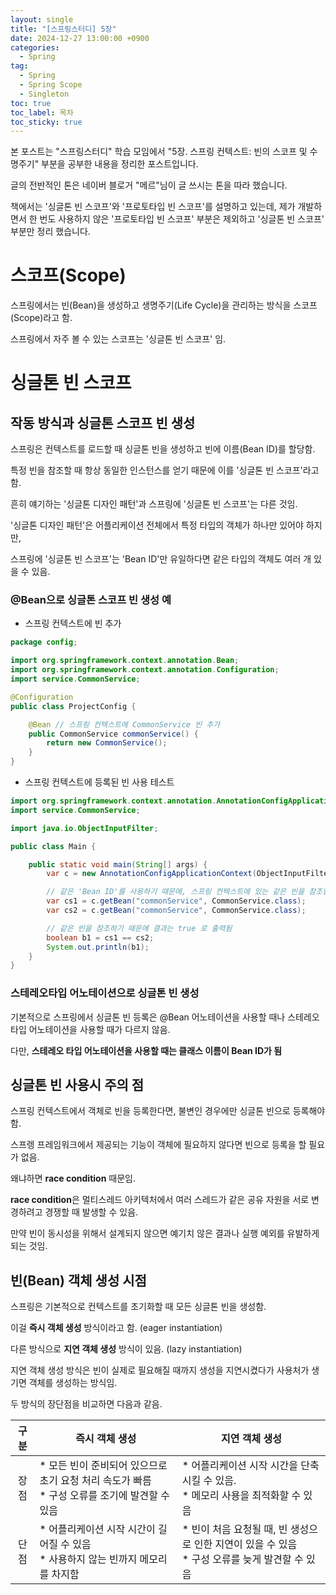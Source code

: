 ```yaml
---
layout: single
title: "[스프링스터디] 5장"
date: 2024-12-27 13:00:00 +0900
categories: 
  - Spring
tag: 
  - Spring
  - Spring Scope
  - Singleton
toc: true
toc_label: 목차
toc_sticky: true
---
```


본 포스트는 "스프링스터디" 학습 모임에서 "5장. 스프링 컨텍스트: 빈의 스코프 및 수명주기" 부분을 공부한 내용을 정리한 포스트입니다.

글의 전반적인 톤은 네이버 블로거 "메르"님이 글 쓰시는 톤을 따라 했습니다.

책에서는 '싱글톤 빈 스코프'와 '프로토타입 빈 스코프'를 설명하고 있는데, 제가 개발하면서 한 번도 사용하지 않은 '프로토타입 빈 스코프' 부분은 제외하고 '싱글톤 빈 스코프' 부분만 정리 했습니다.

# 스코프(Scope)

스프링에서는 빈(Bean)을 생성하고 생명주기(Life Cycle)을 관리하는 방식을 스코프(Scope)라고 함.

스프링에서 자주 볼 수 있는 스코프는 '싱글톤 빈 스코프' 임.

# 싱글톤 빈 스코프

## 작동 방식과 싱글톤 스코프 빈 생성

스프링은 컨텍스트를 로드할 때 싱글톤 빈을 생성하고 빈에 이름(Bean ID)를 할당함.

특정 빈을 참조할 때 항상 동일한 인스턴스를 얻기 때문에 이를 '싱글톤 빈 스코프'라고 함.

<div class="notice-info" markdown="1">
흔히 얘기하는 '싱글톤 디자인 패턴'과 스프링에 '싱글톤 빈 스코프'는 다른 것임.

'싱글톤 디자인 패턴'은 어플리케이션 전체에서 특정 타입의 객체가 하나만 있어야 하지만,

스프링에 '싱글톤 빈 스코프'는 'Bean ID'만 유일하다면 같은 타입의 객체도 여러 개 있을 수 있음.
</div>

### @Bean으로 싱글톤 스코프 빈 생성 예

* 스프링 컨텍스트에 빈 추가

```java
package config;

import org.springframework.context.annotation.Bean;
import org.springframework.context.annotation.Configuration;
import service.CommonService;

@Configuration
public class ProjectConfig {

    @Bean // 스프링 컨텍스트에 CommonService 빈 추가
    public CommonService commonService() {
        return new CommonService();
    }
}
```

* 스프링 컨텍스트에 등록된 빈 사용 테스트

```java
import org.springframework.context.annotation.AnnotationConfigApplicationContext;
import service.CommonService;

import java.io.ObjectInputFilter;

public class Main {

    public static void main(String[] args) {
        var c = new AnnotationConfigApplicationContext(ObjectInputFilter.Config.class);

        // 같은 'Bean ID'를 사용하기 때문에, 스프링 컨텍스트에 있는 같은 빈을 참조함
        var cs1 = c.getBean("commonService", CommonService.class);
        var cs2 = c.getBean("commonService", CommonService.class);

        // 같은 빈을 참조하기 때문에 결과는 true 로 출력됨
        boolean b1 = cs1 == cs2;
        System.out.println(b1);
    }
}
```

### 스테레오타입 어노테이션으로 싱글톤 빈 생성

기본적으로 스프링에서 싱글톤 빈 등록은 @Bean 어노테이션을 사용할 때나 스테레오 타입 어노테이션을 사용할 때가 다르지 않음.

다만, **스테레오 타입 어노테이션을 사용할 때는 클래스 이름이 Bean ID가 됨**

## 싱글톤 빈 사용시 주의 점

스프링 컨텍스트에서 객체로 빈을 등록한다면, 불변인 경우에만 싱글톤 빈으로 등록해야 함.

스프렝 프레임워크에서 제공되는 기능이 객체에 필요하지 않다면 빈으로 등록을 할 필요가 없음.

왜냐하면 **race condition** 때문임.

**race condition**은 멀티스레드 아키텍처에서 여러 스레드가 같은 공유 자원을 서로 변경하려고 경쟁할 때 발생할 수 있음.

만약 빈이 동시성을 위해서 설계되지 않으면 예기치 않은 결과나 실행 예외를 유발하게 되는 것임. 

## 빈(Bean) 객체 생성 시점

스프링은 기본적으로 컨텍스트를 초기화할 때 모든 싱글톤 빈을 생성함.

이걸 **즉시 객체 생성** 방식이라고 함. (eager instantiation)

다른  방식으로 **지연 객체 생성** 방식이 있음. (lazy instantiation)

지연 객체 생성 방식은 빈이 실제로 필요해질 때까지 생성을 지연시켰다가 사용처가 생기면 객체를 생성하는 방식임.

두 방식의 장단점을 비교하면 다음과 같음.

| 구분 | 즉시 객체 생성 | 지연 객체 생성 |
|:---:|---|---|
| 장점 | * 모든 빈이 준비되어 있으므로 초기 요청 처리 속도가 빠름 <br> * 구성 오류를 조기에 발견할 수 있음 | * 어플리케이션 시작 시간을 단축시킬 수 있음. <br> * 메모리 사용을 최적화할 수 있음 |
| 단점 | * 어플리케이션 시작 시간이 길어질 수 있음 <br> * 사용하지 않는 빈까지 메모리를 차지함 | * 빈이 처음 요청될 때, 빈 생성으로 인한 지연이 있을 수 있음 <br> * 구성 오류를 늦게 발견할 수 있음 |
